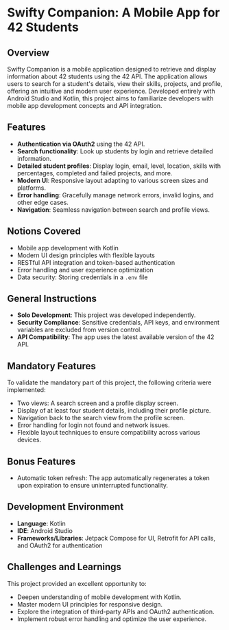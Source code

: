 # Swifty Companion: A Mobile App for 42 Students

## Overview
Swifty Companion is a mobile application designed to retrieve and display information about 42 students using the 42 API. The application allows users to search for a student's details, view their skills, projects, and profile, offering an intuitive and modern user experience. Developed entirely with Android Studio and Kotlin, this project aims to familiarize developers with mobile app development concepts and API integration.

## Features
- **Authentication via OAuth2** using the 42 API.
- **Search functionality**: Look up students by login and retrieve detailed information.
- **Detailed student profiles**: Display login, email, level, location, skills with percentages, completed and failed projects, and more.
- **Modern UI**: Responsive layout adapting to various screen sizes and platforms.
- **Error handling**: Gracefully manage network errors, invalid logins, and other edge cases.
- **Navigation**: Seamless navigation between search and profile views.

## Notions Covered
- Mobile app development with Kotlin
- Modern UI design principles with flexible layouts
- RESTful API integration and token-based authentication
- Error handling and user experience optimization
- Data security: Storing credentials in a `.env` file

## General Instructions
- **Solo Development**: This project was developed independently.
- **Security Compliance**: Sensitive credentials, API keys, and environment variables are excluded from version control.
- **API Compatibility**: The app uses the latest available version of the 42 API.

## Mandatory Features
To validate the mandatory part of this project, the following criteria were implemented:
- Two views: A search screen and a profile display screen.
- Display of at least four student details, including their profile picture.
- Navigation back to the search view from the profile screen.
- Error handling for login not found and network issues.
- Flexible layout techniques to ensure compatibility across various devices.

## Bonus Features
- Automatic token refresh: The app automatically regenerates a token upon expiration to ensure uninterrupted functionality.

## Development Environment
- **Language**: Kotlin
- **IDE**: Android Studio
- **Frameworks/Libraries**: Jetpack Compose for UI, Retrofit for API calls, and OAuth2 for authentication

## Challenges and Learnings
This project provided an excellent opportunity to:
- Deepen understanding of mobile development with Kotlin.
- Master modern UI principles for responsive design.
- Explore the integration of third-party APIs and OAuth2 authentication.
- Implement robust error handling and optimize the user experience.
